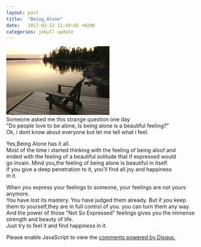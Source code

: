 ```yaml
---
layout: post
title:  "Being_Alone"
date:   2017-02-12 11:49:45 +0200
categories: jekyll update
---
```

![img courtsey google](/assets/alone.jpg)  
Someone asked me this strange question one day   
"Do people love to be alone, Is being alone is a beautiful feeling?"  
Ok, i dont know about everyone but let me tell what i feel.    
 
Yes,Being Alone has it all.   
Most of the time i started thinking with the feeling of being aloof and  
ended with the feeling of a beautiful solitude that if expressed would  
go invain. Mind you,the feeling of being alone is beautiful in itself.  
If you give a deep penetration to it, you'll find all joy and happiness   
in it.    

When you express your feelings to someone, your feelings are not yours anymore.   
You have lost its mastery. You have judged them already. But if you keep   
them to yourself,they are in full control of you. you can turn them any way.     
And the power of those "Not So Expressed" feelings gives you the immense   
strength and beauty of life.  
Just try to feel it and find happiness in it.  
<div id="disqus_thread"></div>
<script>

/**
*  RECOMMENDED CONFIGURATION VARIABLES: EDIT AND UNCOMMENT THE SECTION BELOW TO INSERT DYNAMIC VALUES FROM YOUR PLATFORM OR CMS.
*  LEARN WHY DEFINING THESE VARIABLES IS IMPORTANT: https://disqus.com/admin/universalcode/#configuration-variables*/
/*
var disqus_config = function () {
this.page.url = https://raj2611.github.io/jekyll/update/2017/02/12/OK.html;  // Replace PAGE_URL with your page's canonical URL variable
this.page.identifier = raj2611.githun.io; // Replace PAGE_IDENTIFIER with your page's unique identifier variable
};
*/
(function() { // DON'T EDIT BELOW THIS LINE
var d = document, s = d.createElement('script');
s.src = '//raj2611-github-io.disqus.com/embed.js';
s.setAttribute('data-timestamp', +new Date());
(d.head || d.body).appendChild(s);
})();
</script>
<noscript>Please enable JavaScript to view the <a href="https://disqus.com/?ref_noscript">comments powered by Disqus.</a></noscript>
                                
